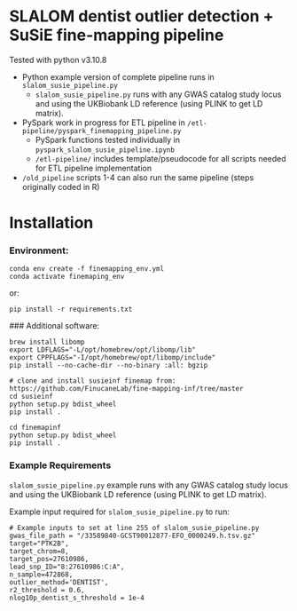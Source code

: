 # SLALOM dentist outlier detection + SuSiE fine-mapping pipeline
Tested with python v3.10.8
- Python example version of complete pipeline runs in ```slalom_susie_pipeline.py```
    - ```slalom_susie_pipeline.py``` runs with any GWAS catalog study locus and using the UKBiobank LD reference (using PLINK to get LD matrix).
- PySpark work in progress for ETL pipeline in ```/etl-pipeline/pyspark_finemapping_pipeline.py``` 
    - PySpark functions tested individually in ```pyspark_slalom_susie_pipeline.ipynb```
    - ```/etl-pipeline/``` includes template/pseudocode for all scripts needed for ETL pipeline implementation
- ```/old_pipeline``` scripts 1-4 can also run the same pipeline (steps originally coded in R)

# Installation

### Environment:
```
conda env create -f finemapping_env.yml
conda activate finemaping_env
```
or:
```
pip install -r requirements.txt
```

### Additional software:
```
brew install libomp
export LDFLAGS="-L/opt/homebrew/opt/libomp/lib"
export CPPFLAGS="-I/opt/homebrew/opt/libomp/include"
pip install --no-cache-dir --no-binary :all: bgzip

# clone and install susieinf finemap from: https://github.com/FinucaneLab/fine-mapping-inf/tree/master
cd susieinf
python setup.py bdist_wheel
pip install .

cd finemapinf
python setup.py bdist_wheel
pip install .
```

### Example Requirements

```slalom_susie_pipeline.py``` example runs with any GWAS catalog study locus and using the UKBiobank LD reference (using PLINK to get LD matrix).

Example input required for ```slalom_susie_pipeline.py``` to run:

```
# Example inputs to set at line 255 of slalom_susie_pipeline.py
gwas_file_path = "/33589840-GCST90012877-EFO_0000249.h.tsv.gz"
target="PTK2B",
target_chrom=8,
target_pos=27610986,
lead_snp_ID="8:27610986:C:A",
n_sample=472868,
outlier_method='DENTIST',
r2_threshold = 0.6,
nlog10p_dentist_s_threshold = 1e-4
```
